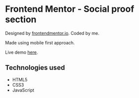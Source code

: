 # Frontend Mentor - Social proof section

Designed by [frontendmentor.io](https://www.frontendmentor.io). Coded by me.

Made using mobile first approach.

Live demo [here](https://agitated-mclean-872393.netlify.app/).

## Technologies used

- HTML5
- CSS3
- JavaScript
